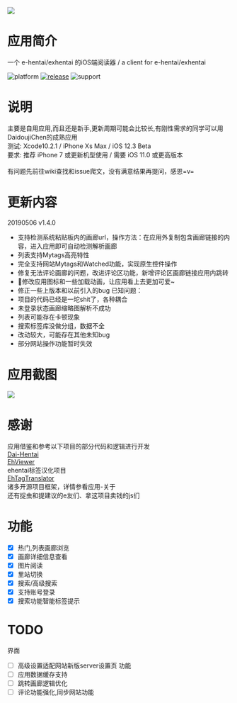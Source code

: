 ![](https://ws1.sinaimg.cn/large/006tNc79ly1g2rkx8hhgij305k05kdgq.jpg)

# 应用简介

一个 e-hentai/exhentai 的iOS端阅读器 / a client for e-hentai/exhentai

![platform](https://img.shields.io/badge/platform-ios-lightgrey.svg)  [![release](https://img.shields.io/badge/release-v1.3.2-brightgreen.svg)](https://github.com/kayanouriko/E-HentaiViewer/releases)  ![support](https://img.shields.io/badge/support-11.0-blue.svg)

# 说明
主要是自用应用,而且还是新手,更新周期可能会比较长,有刚性需求的同学可以用DaidoujiChen的成熟应用\
测试: Xcode10.2.1 / iPhone Xs Max / iOS 12.3 Beta\
要求: 推荐 iPhone 7 或更新机型使用 / 需要 iOS 11.0 或更高版本\
\
有问题先前往wiki查找和issue爬文，没有满意结果再提问，感恩=v=

# 更新内容
20190506 v1.4.0
* 支持检测系统粘贴板内的画廊url，操作方法：在应用外复制包含画廊链接的内容，进入应用即可自动检测解析画廊
* 列表支持Mytags高亮特性
* 完全支持网站Mytags和Watched功能，实现原生控件操作
* 修复无法评论画廊的问题，改进评论区功能，新增评论区画廊链接应用内跳转
* 修改应用图标和一些加载动画，让应用看上去更加可爱~
* 修正一些上版本和以前引入的bug
已知问题：
* 项目的代码已经是一坨shit了，各种耦合
* 未登录状态画廊缩略图解析不成功
* 列表可能存在卡顿现象
* 搜索标签库没做分组，数据不全
* 改动较大，可能存在其他未知bug
* 部分网站操作功能暂时失效

# 应用截图
![](https://ws3.sinaimg.cn/large/006tNc79gy1g2rmakblg1j32790u01ky.jpg)

# 感谢
应用借鉴和参考以下项目的部分代码和逻辑进行开发\
[Dai-Hentai](https://github.com/DaidoujiChen/Dai-Hentai)\
[EhViewer](https://github.com/seven332/EhViewer)\
ehentai标签汉化项目\
[EhTagTranslator](https://github.com/Mapaler/EhTagTranslator)\
诸多开源项目框架，详情参看应用-关于\
还有捉虫和提建议的e友们、拿这项目卖钱的js们

# 功能
- [x] 热门,列表画廊浏览
- [x] 画廊详细信息查看
- [x] 图片阅读
- [x] 里站切换
- [x] 搜索/高级搜索
- [x] 支持账号登录
- [x] 搜索功能智能标签提示

# TODO
界面
- [ ] 高级设置适配网站新版server设置页
功能
- [ ] 应用数据缓存支持
- [ ] 跳转画廊逻辑优化
- [ ] 评论功能强化,同步网站功能
